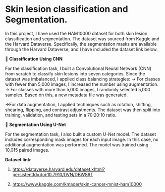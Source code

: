 # Skin lesion classification and Segmentation.
In this project, I have used the HAM10000 dataset for both skin lesion classification and segmentation. The dataset was sourced from Kaggle and the Harvard Dataverse. Specifically, the segmentation masks are available through the Harvard Dataverse, and I have included the dataset link below.

🔹 **Classification Using CNN**

For the classification task, I built a Convolutional Neural Network (CNN) from scratch to classify skin lesions into seven categories. Since the dataset was imbalanced, I applied class balancing strategies:
-> For classes with fewer than 5,000 images, I increased the number using augmentation.
-> For classes with more than 5,000 images, I randomly selected 5,000 samples. Based on this, a new metadata file was generated.

->For data augmentation, I applied techniques such as rotation, shifting, shearing, flipping, and contrast adjustments. The dataset was then split into training, validation, and testing sets in a 70:20:10 ratio.

🔹 **Segmentation Using U-Net**

For the segmentation task, I also built a custom U-Net model. The dataset includes corresponding mask images for each input image. In this case, no additional augmentation was performed. The model was trained using 10,015 paired images.


**Dataset link:**
1. https://dataverse.harvard.edu/dataset.xhtml?persistentId=doi:10.7910/DVN/DBW86T

2. https://www.kaggle.com/kmader/skin-cancer-mnist-ham10000
